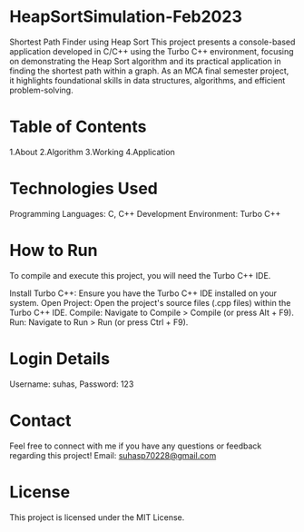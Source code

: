 # HeapSortSimulation-Feb2023
Shortest Path Finder using Heap Sort
This project presents a console-based application developed in C/C++ using the Turbo C++ environment, focusing on demonstrating the Heap Sort algorithm and its practical application in finding the shortest path within a graph. As an MCA final semester project, it highlights foundational skills in data structures, algorithms, and efficient problem-solving.

# Table of Contents
1.About 
2.Algorithm
3.Working
4.Application

# Technologies Used
Programming Languages: C, C++
Development Environment: Turbo C++

# How to Run
To compile and execute this project, you will need the Turbo C++ IDE.

Install Turbo C++: Ensure you have the Turbo C++ IDE installed on your system.
Open Project: Open the project's source files (.cpp files) within the Turbo C++ IDE.
Compile: Navigate to Compile > Compile (or press Alt + F9).
Run: Navigate to Run > Run (or press Ctrl + F9).

# Login Details 

Username: suhas, Password: 123

# Contact
Feel free to connect with me if you have any questions or feedback regarding this project!
Email: suhasp70228@gmail.com

# License
This project is licensed under the MIT License.
